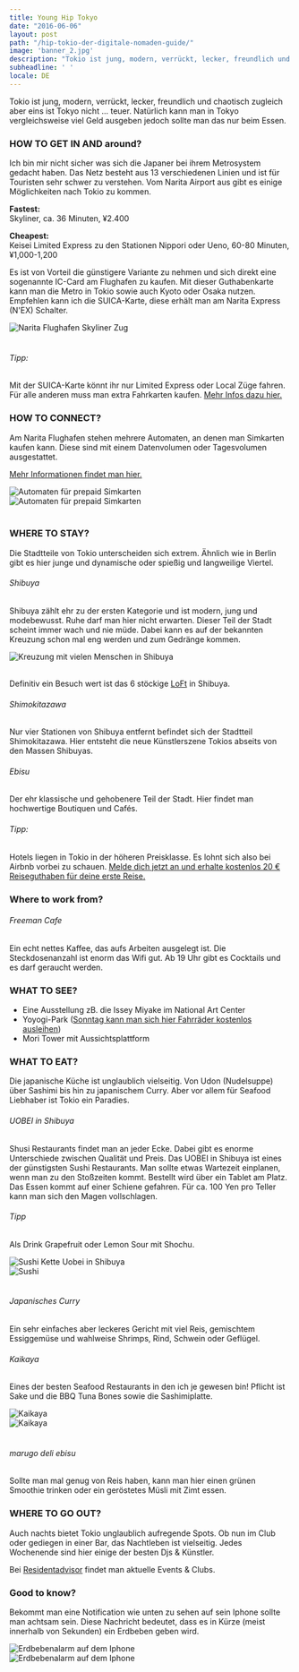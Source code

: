 ```yaml
---
title: Young Hip Tokyo
date: "2016-06-06"
layout: post
path: "/hip-tokio-der-digitale-nomaden-guide/"
image: 'banner_2.jpg'
description: "Tokio ist jung, modern, verrückt, lecker, freundlich und chaotisch aber eins ist Tokyo nicht ... teuer."
subheadline: ' '
locale: DE
---
```


Tokio ist jung, modern, verrückt, lecker, freundlich und chaotisch zugleich aber eins ist Tokyo nicht ... teuer.
Natürlich kann man in Tokyo vergleichsweise viel Geld ausgeben jedoch sollte man das nur beim Essen.


### HOW TO GET IN AND around?

Ich bin mir nicht sicher was sich die Japaner bei ihrem Metrosystem gedacht haben. Das Netz besteht aus 13 verschiedenen Linien und ist für Touristen sehr schwer zu verstehen.
Vom Narita Airport aus gibt es einige Möglichkeiten nach Tokio zu kommen.

<b>Fastest:</b><br/>
Skyliner, ca. 36 Minuten, ¥2.400

<b>Cheapest:</b><br/>
Keisei Limited Express zu den Stationen Nippori oder Ueno, 60-80 Minuten, ¥1,000-1,200

Es ist von Vorteil die günstigere Variante zu nehmen und sich direkt eine sogenannte IC-Card am Flughafen zu kaufen.
Mit dieser Guthabenkarte kann man die Metro in Tokio sowie auch Kyoto oder Osaka nutzen.
Empfehlen kann ich die SUICA-Karte, diese erhält man am Narita Express (N'EX) Schalter.


<div class='row center-xs'>
<div class='col-xs-10'>
<img src='./narita-1.jpg' alt='Narita Flughafen Skyliner Zug' title='' />
</div>
</div>
<br/>

###### Tipp:

Mit der SUICA-Karte könnt ihr nur Limited Express oder Local Züge fahren. Für alle anderen muss man extra Fahrkarten kaufen. <a href="http://www.jreast.co.jp/e/pass/suica.html">Mehr Infos dazu hier.</a>


### HOW TO CONNECT?

Am Narita Flughafen stehen mehrere Automaten, an denen man Simkarten kaufen kann. Diese sind mit einem Datenvolumen oder Tagesvolumen ausgestattet.

<a href="http://prepaid-data-sim-card.wikia.com/wiki/Japan">Mehr Informationen findet man hier.</a>

<div class='row center-xs'>
<div class='col-xs-6 col-sm-5'>
<img src='./sim-cards.jpg' alt='Automaten für prepaid Simkarten' title='' />
</div>
<div class='col-xs-6 col-sm-5'>
<img src='./sim-cards-2.jpg' alt='Automaten für prepaid Simkarten' title='' />
</div>
</div>
<br/>




### WHERE TO STAY?

Die Stadtteile von Tokio unterscheiden sich extrem. Ähnlich wie in Berlin gibt es hier junge und dynamische oder spießig und langweilige Viertel.  

###### Shibuya

Shibuya zählt ehr zu der ersten Kategorie und ist modern, jung und modebewusst.
Ruhe darf man hier nicht erwarten. Dieser Teil der Stadt scheint immer wach und nie müde.
Dabei kann es auf der bekannten Kreuzung schon mal eng werden und zum Gedränge kommen.

<div class='row center-xs'>
<div class='col-xs-12'>
<img src='./shibuya.jpg' alt='Kreuzung mit vielen Menschen in Shibuya' title='' />
</div>
</div>
<br/>

Definitiv ein Besuch wert ist das 6 stöckige <a href="www.loft.co.jp">LoFt</a> in Shibuya.


###### Shimokitazawa

Nur vier Stationen von Shibuya entfernt befindet sich der Stadtteil Shimokitazawa.
Hier entsteht die neue Künstlerszene Tokios abseits von den Massen Shibuyas.

###### Ebisu

Der ehr klassische und gehobenere Teil der Stadt.
Hier findet man hochwertige Boutiquen und Cafés.


###### Tipp:

Hotels liegen in Tokio in der höheren Preisklasse. Es lohnt sich also bei Airbnb vorbei zu schauen.
<a href="www.airbnb.de/c/tonim159">Melde dich jetzt an und erhalte kostenlos 20 € Reiseguthaben für deine erste Reise.</a>

### Where to work from?

###### Freeman Cafe <a href="http://4sq.com/hfVpxT" class="icon fa-foursquare"></a>

Ein echt nettes Kaffee, das aufs Arbeiten ausgelegt ist. Die Steckdosenanzahl ist enorm das Wifi gut. Ab 19 Uhr gibt es Cocktails und es darf geraucht werden.



### WHAT TO SEE?


* Eine Ausstellung zB. die Issey Miyake im National Art Center
* Yoyogi-Park (<a href="https://tokyocheapo.com/lifestyle/free-bike-ride-imperial-palace/">Sonntag kann man sich hier Fahrräder kostenlos ausleihen</a>)
* Mori Tower mit Aussichtsplattform


### WHAT TO EAT?

Die japanische Küche ist unglaublich vielseitig. Von Udon (Nudelsuppe) über Sashimi bis hin zu japanischem Curry. Aber vor allem für Seafood Liebhaber ist Tokio ein Paradies.


###### UOBEI in Shibuya <a href="http://4sq.com/MwlssL" class="icon fa-foursquare"></a>

Shusi Restaurants findet man an jeder Ecke. Dabei gibt es enorme Unterschiede zwischen Qualität und Preis.
Das UOBEI in Shibuya ist eines der günstigsten Sushi Restaurants.
Man sollte etwas Wartezeit einplanen, wenn man zu den Stoßzeiten kommt.
Bestellt wird über ein Tablet am Platz. Das Essen kommt auf einer Schiene gefahren.
Für ca. 100 Yen pro Teller kann man sich den Magen vollschlagen.

###### Tipp
Als Drink Grapefruit oder Lemon Sour mit Shochu.

<div class='row center-xs'>
<div class='col-xs-11 col-sm-5'>
<img src='./uobei.jpg' alt='Sushi Kette Uobei in Shibuya' title='' />
</div>
<div class='col-xs-11 col-sm-5'>
<img src='./uobei-2.jpg' alt='Sushi' title='' />
</div>
</div>
<br/>


###### Japanisches Curry  <a href="http://4sq.com/6lssn5" class="icon fa-foursquare"></a>

Ein sehr einfaches aber leckeres Gericht mit viel Reis, gemischtem Essiggemüse und wahlweise Shrimps, Rind, Schwein oder Geflügel.  


###### Kaikaya <a href="http://4sq.com/92UqyE" class="icon fa-foursquare"></a>

Eines der besten Seafood Restaurants in den ich je gewesen bin!
Pflicht ist Sake und die BBQ Tuna Bones sowie die Sashimiplatte.

<div class='row center-xs'>
<div class='col-xs-11 col-sm-5'>
<img src='./Kaikaya.jpg' alt='Kaikaya' title='' />
</div>
<div class='col-xs-11 col-sm-5'>
<img src='./Kaikaya-2.jpg' alt='Kaikaya' title='' />
</div>
</div>
<br/>



###### marugo deli ebisu <a href="http://4sq.com/v1ut5d" class="icon fa-foursquare"></a>

Sollte man mal genug von Reis haben, kann man hier einen grünen Smoothie trinken oder ein geröstetes Müsli mit Zimt essen.



### WHERE TO GO OUT?

Auch nachts bietet Tokio unglaublich aufregende Spots.
Ob nun im Club oder gediegen in einer Bar, das Nachtleben ist vielseitig.
Jedes Wochenende sind hier einige der besten Djs & Künstler.

Bei <a href="https://www.residentadvisor.net/events.aspx?ai=27">Residentadvisor</a> findet man aktuelle Events & Clubs.


### Good to know?

Bekommt man eine Notification wie unten zu sehen auf sein Iphone sollte man achtsam sein.
Diese Nachricht bedeutet, dass es in Kürze (meist innerhalb von Sekunden) ein Erdbeben geben wird.

<div class='row center-xs'>
<div class='col-xs-11 col-sm-5'>
<img src='./erdbeben.png' alt='Erdbebenalarm auf dem Iphone' title='' />
</div>
<div class='col-xs-11 col-sm-5'>
<img src='./news-erdbeben.png' alt='Erdbebenalarm auf dem Iphone' title='' />
</div>
</div>
<br/>
